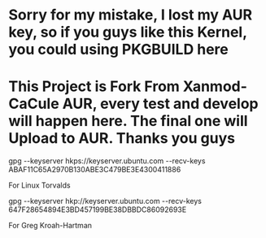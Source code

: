 # Sorry for my mistake, I lost my AUR key, so if you guys like this Kernel, you could using PKGBUILD here #

# This Project is Fork From Xanmod-CaCule AUR, every test and develop will happen here. The final one will Upload to AUR. Thanks you guys #


gpg --keyserver hkps://keyserver.ubuntu.com --recv-keys ABAF11C65A2970B130ABE3C479BE3E4300411886

For Linux Torvalds

gpg --keyserver hkp://keyserver.ubuntu.com --recv-keys 647F28654894E3BD457199BE38DBBDC86092693E

For Greg Kroah-Hartman
